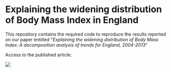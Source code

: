 # Explaining the widening distribution of Body Mass Index in England

This repository contains the required code to reproduce the results reported on our paper entitled "*Explaining the widening distribution of Body Mass Index: A decomposition analysis of trends for England, 2004-2013*"

Access to the published article: 

![](figure/bmiDiff_qplot.tif)